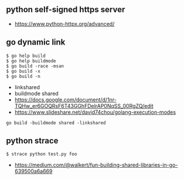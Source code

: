## python self-signed https server

- https://www.python-httpx.org/advanced/

## go dynamic link

```
$ go help build
$ go help buildmode
$ go build -race -msan
$ go build -x
$ go build -n
```

- linkshared
- buildmode shared
- https://docs.google.com/document/d/1nr-TQHw_er6GOQRsF6T43GGhFDelrAP0NqSS_00RgZQ/edit
- https://www.slideshare.net/david74chou/golang-execution-modes

```
go build -buildmode shared -linkshared
```

## python strace

```
$ strace python test.py foo
```

- https://medium.com/@walkert/fun-building-shared-libraries-in-go-639500a6a669

